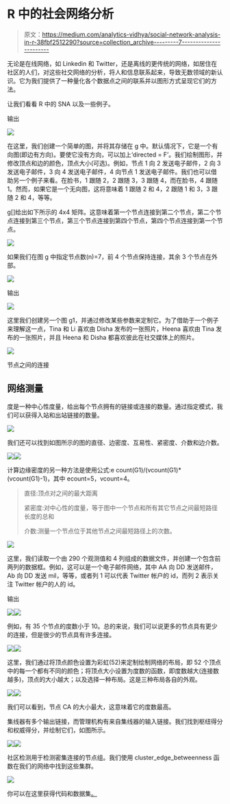 # R 中的社会网络分析

> 原文：<https://medium.com/analytics-vidhya/social-network-analysis-in-r-38fbf2512290?source=collection_archive---------7----------------------->

无论是在线网络，如 Linkedin 和 Twitter，还是离线的更传统的网络，如居住在社区的人们，对这些社交网络的分析，将人和信息联系起来，导致无数领域的新认识。它为我们提供了一种量化各个数据点之间的联系并以图形方式呈现它们的方法。

让我们看看 R 中的 SNA 以及一些例子。

输出

![](img/ba2cd48a3fc54fe169646c52bfb303a7.png)

在这里，我们创建一个简单的图，并将其存储在 g 中。默认情况下，它是一个有向图(即边有方向)。要使它没有方向，可以加上‘directed = F’。我们绘制图形，并修改顶点和边的颜色，顶点大小(可选)。例如，节点 1 向 2 发送电子邮件，2 向 3 发送电子邮件，3 向 4 发送电子邮件，4 向节点 1 发送电子邮件。我们也可以借助另一个例子来看。在脸书，1 跟随 2，2 跟随 3，3 跟随 4，而在脸书，4 跟随 1。然而，如果它是一个无向图，这将意味着 1 跟随 2 和 4，2 跟随 1 和 3，3 跟随 2 和 4，等等。

g[]给出如下所示的 4x4 矩阵。这意味着第一个节点连接到第二个节点，第二个节点连接到第三个节点，第三个节点连接到第四个节点，第四个节点连接到第一个节点。

![](img/ecbaeeffe8d78275a1cb6343906319b3.png)

如果我们在图 g 中指定节点数(n)=7，前 4 个节点保持连接，其余 3 个节点在外部。

![](img/1a4a3e9e37899998efc77e1aa8a54ddf.png)

输出

![](img/991086586404f2f4a89a5e926e245951.png)

这里我们创建另一个图 g1，并通过修改某些参数来定制它。为了借助于一个例子来理解这一点，Tina 和 Li 喜欢由 Disha 发布的一张照片，Heena 喜欢由 Tina 发布的一张照片，并且 Heena 和 Disha 都喜欢彼此在社交媒体上的照片。

![](img/7401ae979c498201f796ead79f0048b0.png)

节点之间的连接

## **网络测量**

度是一种中心性度量，给出每个节点拥有的链接或连接的数量。通过指定模式，我们可以获得入站和出站链接的数量。

![](img/c1ed8a1026378ff6c2c44b92df023fdd.png)

我们还可以找到如图所示的图的直径、边密度、互易性、紧密度、介数和边介数。

![](img/bcdc3beb3557b3827bc63bb5262ce89f.png)![](img/d76f1548289ad2c60f2340db8bb75b67.png)

计算边缘密度的另一种方法是使用公式:e count(G1)/(vcount(G1)*(vcount(G1)-1)，其中 ecount=5，vcount=4。

> 直径:顶点对之间的最大距离
> 
> 紧密度:对中心性的度量，等于图中一个节点和所有其它节点之间最短路径长度的总和
> 
> 介数:测量一个节点位于其他节点之间最短路径上的次数。

![](img/2956fbdcf3b43a742116cb8baa69108f.png)

这里，我们读取一个由 290 个观测值和 4 列组成的数据文件，并创建一个包含前两列的数据框。例如，这可以是一个电子邮件网络，其中 AA 向 DD 发送邮件，Ab 向 DD 发送 mil，等等，或者列 1 可以代表 Twitter 帐户的 id，而列 2 表示关注 Twitter 帐户的人的 id。

输出

![](img/653f4f5df2c2253bab27d8d9e83d2a08.png)![](img/170fd55ed82b4a9220ef36c61b6711e0.png)

例如，有 35 个节点的度数小于 10。总的来说，我们可以说更多的节点具有更少的连接，但是很少的节点具有许多连接。

![](img/6d1aa0733c26bd7c1f47d5a08eeb6dde.png)![](img/45e68124a2c0f82ff146fadac8540ddf.png)

这里，我们通过将顶点颜色设置为彩虹(52)来定制绘制网络的布局，即 52 个顶点中的每一个都有不同的颜色；将顶点大小设置为度数的函数，即度数越大(连接数越多)，顶点的大小越大；以及选择一种布局。这是三种布局各自的外观。

![](img/ebc55588ab8c2f66ebd07defda872a1c.png)![](img/5397fcead0a33bd806e46c253fefd3ea.png)

我们可以看到，节点 CA 的大小最大，这意味着它的度数最高。

集线器有多个输出链接，而管理机构有来自集线器的输入链接。我们找到枢纽得分和权威得分，并绘制它们，如图所示。

![](img/5fcd34963a5e672c44df19c7d3c47414.png)![](img/649fbe73eb69cd42ffa74fcb4610fc06.png)

社区检测用于检测密集连接的节点组。我们使用 cluster_edge_betweenness 函数在我们的网络中找到这些集群。

![](img/b4b193aa4ca8a22f62a40f2cd9da5ddb.png)

你可以在这里获得代码和数据集[。](https://github.com/HeenaR17/Social-Network-Analysis)